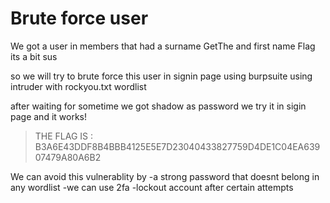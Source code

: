 # Brute force user

We got a user in members that had a surname GetThe and first name Flag its a bit sus

so we will try to brute force this user in signin page using burpsuite using intruder with rockyou.txt wordlist

after waiting for sometime we got shadow as password we try it in sigin page and it works!

>THE FLAG IS : B3A6E43DDF8B4BBB4125E5E7D23040433827759D4DE1C04EA63907479A80A6B2

We can avoid this vulnerablity by 
 -a strong password that doesnt belong in any wordlist
 -we can use 2fa
 -lockout account after certain attempts 
